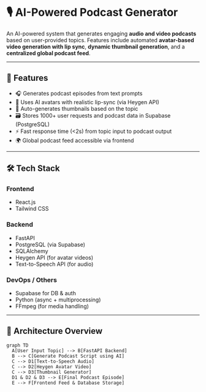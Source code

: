# 🎙️ AI-Powered Podcast Generator

An AI-powered system that generates engaging **audio and video podcasts** based on user-provided topics. Features include automated **avatar-based video generation with lip sync**, **dynamic thumbnail generation**, and a **centralized global podcast feed**.

---

## 🚀 Features

- 🎧 Generates podcast episodes from text prompts
- 🧠 Uses AI avatars with realistic lip-sync (via Heygen API)
- 📸 Auto-generates thumbnails based on the topic
- 🗃️ Stores 1000+ user requests and podcast data in Supabase (PostgreSQL)
- ⚡ Fast response time (<2s) from topic input to podcast output
- 🌍 Global podcast feed accessible via frontend

---

## 🛠️ Tech Stack

### Frontend
- React.js
- Tailwind CSS

### Backend
- FastAPI
- PostgreSQL (via Supabase)
- SQLAlchemy
- Heygen API (for avatar videos)
- Text-to-Speech API (for audio)

### DevOps / Others
- Supabase for DB & auth
- Python (async + multiprocessing)
- FFmpeg (for media handling)

---

## 🧩 Architecture Overview

```mermaid
graph TD
  A[User Input Topic] --> B[FastAPI Backend]
  B --> C[Generate Podcast Script using AI]
  C --> D1[Text-to-Speech Audio]
  C --> D2[Heygen Avatar Video]
  C --> D3[Thumbnail Generator]
  D1 & D2 & D3 --> E[Final Podcast Episode]
  E --> F[Frontend Feed & Database Storage]